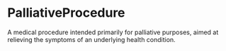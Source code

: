 # PalliativeProcedure

A medical procedure intended primarily for palliative purposes, aimed at relieving the symptoms of an underlying health condition.
